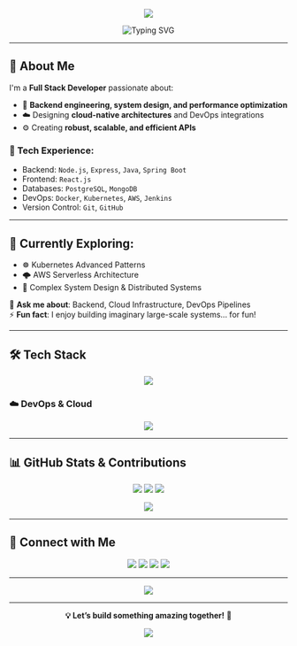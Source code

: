 <p align="center">
  <img src="https://capsule-render.vercel.app/api?type=waving&color=3F5EFB,FC466B&height=100&section=header&text=Mukesh%20Nagineni&fontColor=ffffff&fontSize=30" />
</p>

<p align="center">
  <img src="https://readme-typing-svg.herokuapp.com?font=Fira+Code&weight=500&size=25&duration=3000&pause=1000&color=FF5E84&center=true&vCenter=true&width=500&lines=Full+Stack+Developer;Cloud+%2F+DevOps+Engineer;System+Design+Enthusiast;Lifelong+Learner+%F0%9F%9A%80" alt="Typing SVG" />
</p>

---

## 🚀 About Me

I'm a **Full Stack Developer** passionate about:

- 🔧 **Backend engineering, system design, and performance optimization**
- ☁️ Designing **cloud-native architectures** and DevOps integrations
- ⚙️ Creating **robust, scalable, and efficient APIs**

### 💼 Tech Experience:
- Backend: `Node.js`, `Express`, `Java`, `Spring Boot`
- Frontend: `React.js`
- Databases: `PostgreSQL`, `MongoDB`
- DevOps: `Docker`, `Kubernetes`, `AWS`, `Jenkins`
- Version Control: `Git`, `GitHub`

---

## 🧠 Currently Exploring:
- ☸️ Kubernetes Advanced Patterns  
- 🌩️ AWS Serverless Architecture  
- 📐 Complex System Design & Distributed Systems  

💬 **Ask me about**: Backend, Cloud Infrastructure, DevOps Pipelines  
⚡ **Fun fact**: I enjoy building imaginary large-scale systems... for fun!

---

## 🛠️ Tech Stack

<p align="center">
  <img src="https://skillicons.dev/icons?i=java,spring,javascript,nodejs,express,react,postgres,mongodb,docker,kubernetes,aws" />
</p>

### ☁️ DevOps & Cloud

<p align="center">
  <img src="https://skillicons.dev/icons?i=docker,kubernetes,aws,jenkins,githubactions" />
</p>

---

## 📊 GitHub Stats & Contributions

<p align="center">
  <img src="https://github-readme-stats.vercel.app/api?username=muke2110&show_icons=true&theme=radical&hide_border=true" />
  <img src="https://github-readme-streak-stats.herokuapp.com?user=muke2110&theme=radical&hide_border=true" />
  <img src="https://github-readme-stats.vercel.app/api/top-langs/?username=muke2110&layout=compact&theme=radical&hide_border=true" />
</p>

<p align="center">
  <img src="https://github-readme-activity-graph.vercel.app/graph?username=muke2110&theme=react-dark&area=true&hide_border=true" />
</p>

---

## 🔗 Connect with Me

<p align="center">
  <a href="mailto:mukesh.nagineni@gmail.com"><img src="https://img.shields.io/badge/Gmail-D14836?style=for-the-badge&logo=gmail&logoColor=white" /></a>
  <a href="https://www.linkedin.com/in/mukesh-narasimha/"><img src="https://img.shields.io/badge/LinkedIn-0A66C2?style=for-the-badge&logo=linkedin&logoColor=white" /></a>
  <a href="https://github.com/muke2110"><img src="https://img.shields.io/badge/GitHub-181717?style=for-the-badge&logo=github&logoColor=white" /></a>
  <a href="https://www.instagram.com/mukesh.nagineni/"><img src="https://img.shields.io/badge/Instagram-E4405F?style=for-the-badge&logo=instagram&logoColor=white" /></a>
</p>

---

<p align="center">
  <img src="https://quotes-github-readme.vercel.app/api?type=horizontal&theme=radical" />
</p>

---

<p align="center">
  <b>💡 Let’s build something amazing together!</b> 🚀
</p>

<p align="center">
  <img src="https://capsule-render.vercel.app/api?type=waving&color=3F5EFB,FC466B&height=100&section=footer"/>
</p>
